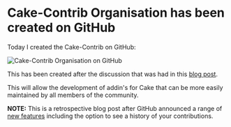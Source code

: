 ﻿---
Title: Cake-Contrib organisation created on GitHub
Published: 17/8/2016
Tags:
- GitHub
- Open Source
- Organisation
- Cake
- Cake-Contrib
---

# Cake-Contrib Organisation has been created on GitHub

Today I created the Cake-Contrib on GitHub:

![Cake-Contrib Organisation on GitHub](https://gep13wpstorage.blob.core.windows.net/gep13/2016/8/17/cake-contrib-organisation.png)

This has been created after the discussion that was had in this [blog post](http://cakebuild.net/blog/2016/08/cake-contribution-organization).

This will allow the development of addin's for Cake that can be more easily maintained by all members of the community.

**NOTE:** This is a retrospective blog post after GitHub announced a range of [new features](https://github.com/blog/2256-a-whole-new-github-universe-announcing-new-tools-forums-and-features) including the option to see a history of your contributions.